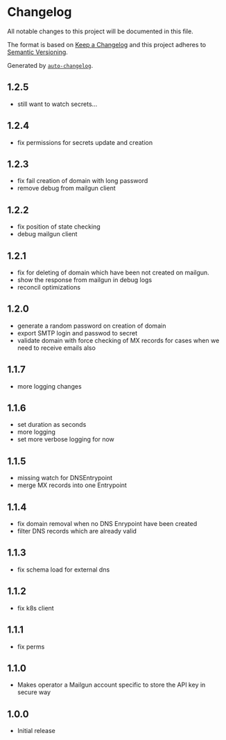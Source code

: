 # Changelog

All notable changes to this project will be documented in this file.

The format is based on [Keep a Changelog](https://keepachangelog.com/en/1.0.0/)
and this project adheres to [Semantic Versioning](https://semver.org/spec/v2.0.0.html).

Generated by [`auto-changelog`](https://github.com/CookPete/auto-changelog).

## 1.2.5

- still want to watch secrets...

## 1.2.4

- fix permissions for secrets update and creation

## 1.2.3

- fix fail creation of domain with long password
- remove debug from mailgun client

## 1.2.2

- fix position of state checking
- debug mailgun client

## 1.2.1

- fix for deleting of domain which have been not created on mailgun.
- show the response from mailgun in debug logs
- reconcil optimizations

## 1.2.0

- generate a random password on creation of domain
- export SMTP login and passwod to secret
- validate domain with force checking of MX records for cases when we need to receive emails also

## 1.1.7

- more logging changes

## 1.1.6

- set duration as seconds
- more logging
- set more verbose logging for now

## 1.1.5

- missing watch for DNSEntrypoint
- merge MX records into one Entrypoint

## 1.1.4

- fix domain removal when no DNS Enrypoint have been created
- filter DNS records which are already valid

## 1.1.3

- fix schema load for external dns

## 1.1.2

- fix k8s client

## 1.1.1

- fix perms

## 1.1.0

- Makes operator a Mailgun account specific to store the API key in secure way

## 1.0.0

- Initial release

